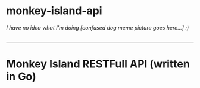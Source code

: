 # monkey-island-api

###### I have no idea what I'm doing *[confused dog meme picture goes here...]* :)
___

# Monkey Island RESTFull API (written in Go)
